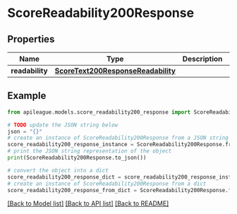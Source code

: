 # ScoreReadability200Response


## Properties

Name | Type | Description | Notes
------------ | ------------- | ------------- | -------------
**readability** | [**ScoreText200ResponseReadability**](ScoreText200ResponseReadability.md) |  | [optional] 

## Example

```python
from apileague.models.score_readability200_response import ScoreReadability200Response

# TODO update the JSON string below
json = "{}"
# create an instance of ScoreReadability200Response from a JSON string
score_readability200_response_instance = ScoreReadability200Response.from_json(json)
# print the JSON string representation of the object
print(ScoreReadability200Response.to_json())

# convert the object into a dict
score_readability200_response_dict = score_readability200_response_instance.to_dict()
# create an instance of ScoreReadability200Response from a dict
score_readability200_response_from_dict = ScoreReadability200Response.from_dict(score_readability200_response_dict)
```
[[Back to Model list]](../README.md#documentation-for-models) [[Back to API list]](../README.md#documentation-for-api-endpoints) [[Back to README]](../README.md)


